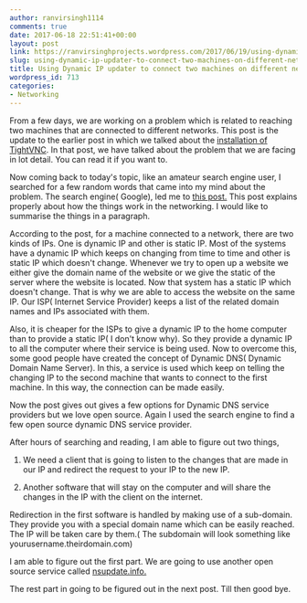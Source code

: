 ```yaml
---
author: ranvirsingh1114
comments: true
date: 2017-06-18 22:51:41+00:00
layout: post
link: https://ranvirsinghprojects.wordpress.com/2017/06/19/using-dynamic-ip-updater-to-connect-two-machines-on-different-network/
slug: using-dynamic-ip-updater-to-connect-two-machines-on-different-network
title: Using Dynamic IP updater to connect two machines on different network
wordpress_id: 713
categories:
- Networking
---
```


From a few days, we are working on a problem which is related to reaching two machines that are connected to different networks. This post is the update to the earlier post in which we talked about the [installation of TightVNC](http://wp.me/p7kUg1-bn). In that post, we have talked about the problem that we are facing in lot detail. You can read it if you want to.

Now coming back to today's topic, like an amateur search engine user, I searched for a few random words that came into my mind about the problem. The search engine( Google), led me to [this post.](http://www.online-tech-tips.com/computer-tips/ddns-dynamic-dns-service/http://www.online-tech-tips.com/computer-tips/ddns-dynamic-dns-service/) This post explains properly about how the things work in the networking. I would like to summarise the things in a paragraph.

According to the post, for a machine connected to a network, there are two kinds of IPs. One is dynamic IP and other is static IP. Most of the systems have a dynamic IP which keeps on changing from time to time and other is static IP which doesn't change. Whenever we try to open up a website we either give the domain name of the website or we give the static of the server where the website is located. Now that system has a static IP which doesn't change. That is why we are able to access the website on the same IP. Our ISP( Internet Service Provider) keeps a list of the related domain names and IPs associated with them.

Also, it is cheaper for the ISPs to give a dynamic IP to the home computer than to provide a static IP( I don't know why). So they provide a dynamic IP to all the computer where their service is being used. Now to overcome this, some good people have created the concept of Dynamic DNS( Dynamic Domain Name Server). In this, a service is used which keep on telling the changing IP to the second machine that wants to connect to the first machine. In this way, the connection can be made easily.

Now the post gives out gives a few options for Dynamic DNS service providers but we love open source. Again I used the search engine to find a few open source dynamic DNS service provider.

After hours of searching and reading, I am able to figure out two things,



 	
  1. We need a client that is going to listen to the changes that are made in our IP and redirect the request to your IP to the new IP.

 	
  2. Another software that will stay on the computer and will share the changes in the IP with the client on the internet.


Redirection in the first software is handled by making use of a sub-domain. They provide you with a special domain name which can be easily reached. The IP will be taken care by them.( The subdomain will look something like yourusername.theirdomain.com)

I am able to figure out the first part. We are going to use another open source service called [nsupdate.info.](https://www.nsupdate.info)

The rest part in going to be figured out in the next post. Till then good bye.
